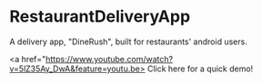 # RestaurantDeliveryApp
A delivery app, "DineRush", built for restaurants' android users.

<a href="https://www.youtube.com/watch?v=5lZ35Ay_DwA&feature=youtu.be> Click here for a quick demo!</a>
